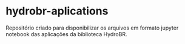 # hydrobr-aplications
Repositório criado para disponibilizar os arquivos em formato jupyter notebook das aplicações da biblioteca HydroBR.
